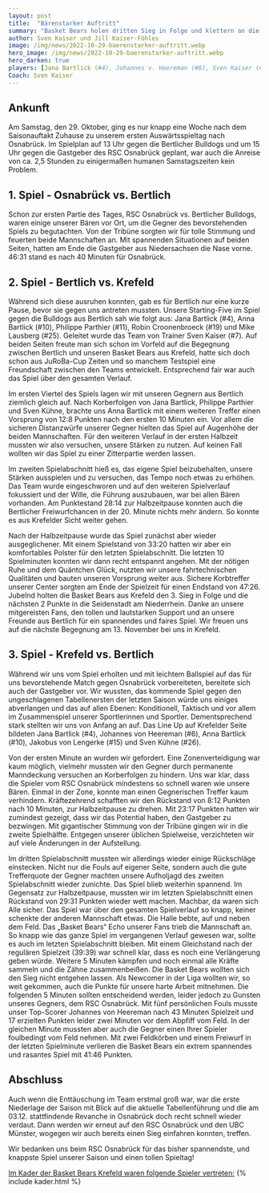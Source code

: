 ```yaml
---
layout: post
title:  "Bärenstarker Auftritt"
summary: "Basket Bears holen dritten Sieg in Folge und klettern an die Tabellenspitze! .."
author: Sven Kaiser und Jill Kaiser-Föhles
image: /img/news/2022-10-29-baerenstarker-auftritt.webp
hero_image: /img/news/2022-10-29-baerenstarker-auftritt.webp
hero_darken: true
players: [Jana Bartlick (#4), Johannes v. Heereman (#6), Sven Kaiser (#7), Anna Bartlick (#10) , Philippe Parthier (#11), Yannik Parthier (#12), Jakobus v. Lengerke (#15), Robin Croonenbroeck (#19), Mike Lausberg (#25), Sven Kühne (#26)]
Coach: Sven Kaiser
---
```


## Ankunft

Am Samstag, den 29. Oktober, ging es nur knapp eine Woche nach dem Saisonauftakt Zuhause zu unserem ersten Auswärtsspieltag nach Osnabrück. Im Spielplan auf 13 Uhr gegen die Bertlicher Bulldogs und um 15 Uhr gegen die Gastgeber des RSC Osnabrück geplant, war auch die Anreise von ca. 2,5 Stunden zu einigermaßen humanen Samstagszeiten kein Problem.

## 1. Spiel - Osnabrück vs. Bertlich

Schon zur ersten Partie des Tages, RSC Osnabrück vs. Bertlicher Bulldogs, waren einige unserer Bären vor Ort, um die Gegner des bevorstehenden Spiels zu begutachten. Von der Tribüne sorgten wir für tolle Stimmung und feuerten beide Mannschaften an. Mit spannenden Situationen auf beiden Seiten, hatten am Ende die Gastgeber aus Niedersachsen die Nase vorne. 46:31 stand es nach 40 Minuten für Osnabrück.

## 2. Spiel - Bertlich vs. Krefeld

Während sich diese ausruhen konnten, gab es für Bertlich nur eine kurze Pause, bevor sie gegen uns antreten mussten. Unsere Starting-Five im Spiel gegen die Bulldogs aus Bertlich sah wie folgt aus: Jana Bartlick (#4), Anna Bartlick (#10), Philippe Parthier (#11), Robin Croonenbroeck (#19) und Mike Lausberg (#25). Geleitet wurde das Team von Trainer Sven Kaiser (#7). Auf beiden Seiten freute man sich schon im Vorfeld auf die Begegnung zwischen Bertlich und unseren Basket Bears aus Krefeld, hatte sich doch schon aus JuRoBa-Cup Zeiten und so manchem Testspiel eine Freundschaft zwischen den Teams entwickelt. Entsprechend fair war auch das Spiel über den gesamten Verlauf.

Im ersten Viertel des Spiels lagen wir mit unseren Gegnern aus Bertlich ziemlich gleich auf. Nach Korberfolgen von Jana Bartlick, Philippe Parthier und Sven Kühne, brachte uns Anna Bartlick mit einem weiteren Treffer einen Vorsprung von 12:8 Punkten nach den ersten 10 Minuten ein. Vor allem die sicheren Distanzwürfe unserer Gegner hielten das Spiel auf Augenhöhe der beiden Mannschaften. Für den weiteren Verlauf in der ersten Halbzeit mussten wir also versuchen, unsere Stärken zu nutzen. Auf keinen Fall wollten wir das Spiel zu einer Zitterpartie werden lassen.

Im zweiten Spielabschnitt hieß es, das eigene Spiel beizubehalten, unsere Stärken ausspielen und zu versuchen, das Tempo noch etwas zu erhöhen. Das Team wurde eingeschworen und auf den weiteren Spielverlauf fokussiert und der Wille, die Führung auszubauen, war bei allen Bären vorhanden. Am Punktestand 28:14 zur Halbzeitpause konnten auch die Bertlicher Freiwurfchancen in der 20. Minute nichts mehr ändern. So konnte es aus Krefelder Sicht weiter gehen.

Nach der Halbzeitpause wurde das Spiel zunächst aber wieder ausgeglichener. Mit einem Spielstand von 33:20 hatten wir aber ein komfortables Polster für den letzten Spielabschnitt. Die letzten 10 Spielminuten konnten wir dann recht entspannt angehen. Mit der nötigen Ruhe und dem Quäntchen Glück, nutzten wir unsere fahrtechnischen Qualitäten und bauten unseren Vorsprung weiter aus. Sichere Korbtreffer unserer Center sorgten am Ende der Spielzeit für einen Endstand von 47:26. Jubelnd holten die Basket Bears aus Krefeld den 3. Sieg in Folge und die nächsten 2 Punkte in die Seidenstadt am Niederrhein. Danke an unsere mitgereisten Fans, den tollen und lautstarken Support und an unsere Freunde aus Bertlich für ein spannendes und faires Spiel. Wir freuen uns auf die nächste Begegnung am 13. November bei uns in Krefeld.

## 3. Spiel - Krefeld vs. Bertlich

Während wir uns vom Spiel erholten und mit leichtem Ballspiel auf das für uns bevorstehende Match gegen Osnabrück vorbereiteten, bereitete sich auch der Gastgeber vor. Wir wussten, das kommende Spiel gegen den ungeschlagenen Tabellenersten der letzten Saison würde uns einiges abverlangen und das auf allen Ebenen: Konditionell, Taktisch und vor allem im Zusammenspiel unserer Sportlerinnen und Sportler. Dementsprechend stark stellten wir uns von Anfang an auf. Das Line Up auf Krefelder Seite bildeten Jana Bartlick (#4), Johannes von Heereman (#6), Anna Bartlick (#10), Jakobus von Lengerke  (#15) und Sven Kühne (#26).

Von der ersten Minute an wurden wir gefordert. Eine Zonenverteidigung war kaum möglich, vielmehr mussten wir den Gegner durch permanente Manndeckung versuchen an Korberfolgen zu hindern. Uns war klar, dass die Spieler vom RSC Osnabrück mindestens so schnell waren wie unsere Bären. Einmal in der Zone, konnte man einen Gegnerischen Treffer kaum verhindern. Kräftezehrend schafften wir den Rückstand von 8:12 Punkten nach 10 Minuten, zur Halbzeitpause zu drehen. Mit 23:17 Punkten hatten wir zumindest gezeigt, dass wir das Potential haben, den Gastgeber zu bezwingen. Mit gigantischer Stimmung von der Tribüne gingen wir in die zweite Spielhälfte. Entgegen unserer üblichen Spielweise, verzichteten wir auf viele Änderungen in der Aufstellung.

Im dritten Spielabschnitt mussten wir allerdings wieder einige Rückschläge einstecken. Nicht nur die Fouls auf eigener Seite, sondern auch die gute Trefferquote der Gegner machten unsere Aufholjagd des zweiten Spielabschnitt wieder zunichte. Das Spiel blieb weiterhin spannend. Im Gegensatz zur Halbzeitpause, mussten wir im letzten Spielabschnitt einen Rückstand von 29:31 Punkten wieder wett machen. Machbar, da waren sich Alle sicher. Das Spiel war über den gesamten Spielverlauf so knapp, keiner schenkte der anderen Mannschaft etwas. Die Halle bebte, auf und neben dem Feld. Das „Basket Bears“ Echo unserer Fans trieb die Mannschaft an. So knapp wie das ganze Spiel im vergangenen Verlauf gewesen war, sollte es auch im letzten Spielabschnitt bleiben. Mit einem Gleichstand nach der regulären Spielzeit (39:39) war schnell klar, dass es noch eine Verlängerung geben würde. Weitere 5 Minuten kämpfen und noch einmal alle Kräfte sammeln und die Zähne zusammenbeißen. Die Basket Bears wollten sich den Sieg nicht entgehen lassen. Als Newcomer in der Liga wollten wir, so weit gekommen, auch die Punkte für unsere harte Arbeit mitnehmen. Die folgenden 5 Minuten sollten entscheidend werden, leider jedoch zu Gunsten unseres Gegners,  dem RSC Osnabrück. Mit fünf persönlichen Fouls musste unser Top-Scorer Johannes von Heereman nach 43 Minuten Spielzeit und 17 erzielten Punkten leider zwei Minuten vor dem Abpfiff vom Feld. In der gleichen Minute mussten aber auch die Gegner einen Ihrer Spieler foulbedingt vom Feld nehmen.  Mit zwei Feldkörben und einem Freiwurf in der letzten Spielminute verlieren die Basket Bears ein extrem spannendes und rasantes Spiel mit 41:46 Punkten.

## Abschluss

Auch wenn die Enttäuschung im Team erstmal groß war, war die erste Niederlage der Saison mit Blick auf die aktuelle Tabellenführung und die am 03.12. stattfindende Revanche in Osnabrück doch recht schnell wieder verdaut. Dann werden wir erneut auf den RSC Osnabrück und den UBC Münster, wogegen wir auch bereits einen Sieg einfahren konnten, treffen.

Wir bedanken uns beim RSC Osnabrück für das bisher spannendste, und knappste Spiel unserer Saison und einen tollen Spieltag!

<u>Im Kader der Basket Bears Krefeld waren folgende Spieler vertreten:</u>
{% include kader.html %}
